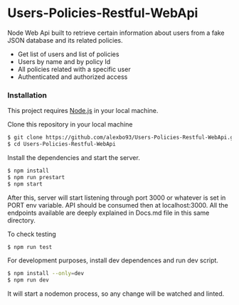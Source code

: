 # Users-Policies-Restful-WebApi

Node Web Api built to retrieve certain information about users from a fake JSON database and its related policies.

  - Get list of users and list of policies
  - Users by name and by policy Id
  - All policies related with a specific user
  - Authenticated and authorized access

### Installation

This project requires [Node.js](https://nodejs.org/) in your local machine.

Clone this repository in your local machine
```sh
$ git clone https://github.com/alexbo93/Users-Policies-Restful-WebApi.git
$ cd Users-Policies-Restful-WebApi
```

Install the dependencies and start the server.
```sh
$ npm install
$ npm run prestart
$ npm start
```
After this, server will start listening through port 3000 or whatever is set in PORT env variable. API should be consumed then at localhost:3000. All the endpoints available are deeply explained in Docs.md file in this same directory.

To check testing
```sh
$ npm run test
```

For development purposes, install dev dependences and run dev script.
```sh
$ npm install --only=dev
$ npm run dev
```
It will start a nodemon process, so any change will be watched and linted.
